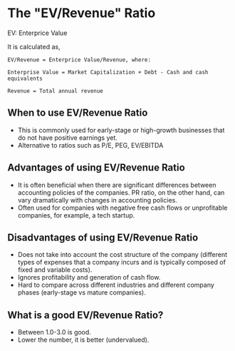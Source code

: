 # The "EV/Revenue" Ratio

EV: Enterprice Value

It is calculated as,

```
EV/Revenue = Enterprice Value/Revenue, where:

Enterprise Value = Market Capitalization + Debt - Cash and cash equivalents

Revenue = Total annual revenue
```

## When to use EV/Revenue Ratio

- This is commonly used for early-stage or high-growth businesses that do not have positive earnings yet.
- Alternative to ratios such as P/E, PEG, EV/EBITDA

## Advantages of using EV/Revenue Ratio

- It is often beneficial when there are significant differences between accounting policies of the companies. PR ratio, on the other hand, can vary dramatically with changes in accounting policies.
- Often used for companies with negative free cash flows or unprofitable companies, for example, a tech startup.

## Disadvantages of using EV/Revenue Ratio

- Does not take into account the cost structure of the company (different types of expenses that a company incurs and is typically composed of fixed and variable costs).
- Ignores profitability and generation of cash flow.
- Hard to compare across different industries and different company phases (early-stage vs mature companies).

## What is a good EV/Revenue Ratio?

- Between 1.0-3.0 is good.
- Lower the number, it is better (undervalued).
